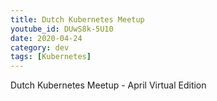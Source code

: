 ```yaml
---
title: Dutch Kubernetes Meetup
youtube_id: DUwS8k-5U10
date: 2020-04-24
category: dev
tags: [Kubernetes]
---
```


Dutch Kubernetes Meetup - April Virtual Edition